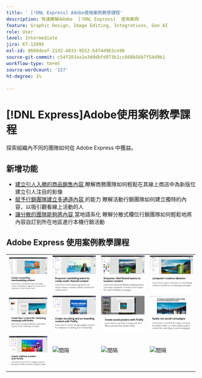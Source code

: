 ```yaml
---
title: ' [!DNL Express] Adobe使用案例教學課程'
description: 快速瞭解Adobe  [!DNL Express]  使用案例
feature: Graphic Design, Image Editing, Integrations, Gen AI
role: User
level: Intermediate
jira: KT-13995
exl-id: 0608deaf-21d2-4833-9552-b4f4d963ce90
source-git-commit: c54f203aa1e3dddbfd973b1cc668b56b7f54d9b1
workflow-type: tm+mt
source-wordcount: '157'
ht-degree: 1%

---
```


# [!DNL Express]Adobe使用案例教學課程

探索組織內不同的團隊如何從 Adobe Express 中獲益。

## 新增功能

* [建立引人入勝的商品銷售內容 ](compelling-merchandise.md)
瞭解商務團隊如何輕鬆在其線上商店中為新版位建立引人注目的影像
* [賦予行銷團隊建立多通道內容 ](multi-channel-marketing-content.md) 的能力
瞭解活動行銷團隊如何建立獨特的內容，以吸引觀看線上活動的人
* [讓分散的團隊能夠將內容 ](localized-marketing-content.md) 當地語系化
瞭解分散式欄位行銷團隊如何輕鬆地將內容自訂到所在地區進行本機行銷活動

## Adobe Express 使用案例教學課程

<table style="table-layout:fixed">
<tr>
   <td>
      <a href="compelling-merchandise.md">
         <img alt="建立引人入勝的商品銷售內容" src="assets/merchandise.png" />
      </a>
  <td>
      <a href="multi-channel-marketing-content.md">
         <img alt="賦予行銷團隊建立多通道內容的能力" src="assets/multi-channel.png" />
      </a>
  <td>
      <a href="localized-marketing-content.md">
         <img alt="讓分散的團隊能夠將內容當地語系化" src="assets/marketing-regional-content.png" />
      </a>
  </td>
  <td>
      <a href="jumpstart-ideation.md">
         <img alt="快速開始創意構想" src="assets/marketing-ideation.png" />
      </a>
   </td>
</tr>
<tr>
   <td>
      <a href="create-local-marketing.md">
         <img alt="使用 Firefly 建立行銷宣傳活動的傳單內容" src="assets/local-marketing.png" />
      </a>
   </td>
   <td>
      <a href="create-on-boarding.md">
         <img alt="使用 Firefly 建立招募和入門內容" src="assets/on-boarding.png" />
      </a>
   </td>
   <td>
      <a href="create-social-posters.md">
         <img alt="使用 Firefly 製作社交海報" src="assets/social-firefly.png" />
      </a>
   </td>
   <td>
      <a href="create-blog-graphics.md">
         <img alt="使用 Firefly 為部落格製作圖形內容" src="assets/blog-graphic.png" />
      </a>
   </td>
</tr>
<tr>
      <td>
      <a href="create-webinar-poster.md">
         <img alt="使用 Firefly 製作網路研討會海報" src="assets/webinar-poster.png" />
      </a>
   </td>
<td>
      <img alt="間隔" src="../assets/Whitespacer.png" />
      <div>
      <br>
   </td>
   <td>
      <img alt="間隔" src="../assets/Whitespacer.png" />
      <div>
      <br>
   </td>
   <td>
      <img alt="間隔" src="../assets/Whitespacer.png" />
      <div>
      <br>
   </td>
</tr>
</table>
